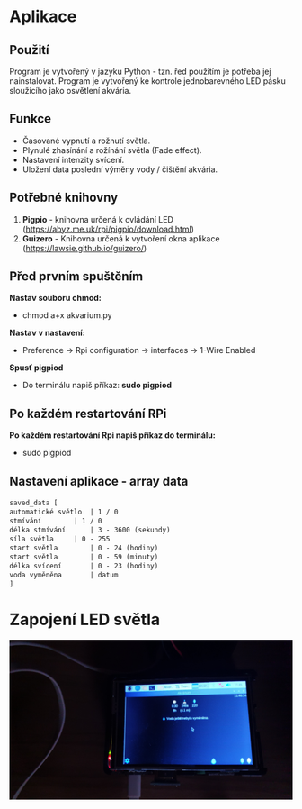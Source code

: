 # Aplikace
## Použití
Program je vytvořený v jazyku Python - tzn. řed použitím je potřeba jej nainstalovat. Program je vytvořený ke kontrole jednobarevného LED pásku sloužícího jako osvětlení akvária.


## Funkce
- Časované vypnutí a rožnutí světla.
- Plynulé zhasínání a rožínání světla (Fade effect).
- Nastavení intenzity svícení.
- Uložení data poslední výměny vody / čištění akvária.

## Potřebné knihovny
1. **Pigpio** - knihovna určená k ovládání LED (https://abyz.me.uk/rpi/pigpio/download.html)
2. **Guizero** - Knihovna určená k vytvoření okna aplikace (https://lawsie.github.io/guizero/)

## Před prvním spuštěním
**Nastav souboru chmod:**
- chmod a+x akvarium.py

**Nastav v nastavení:**
- Preference -> Rpi configuration -> interfaces -> 1-Wire Enabled

**Spusť pigpiod**
- Do terminálu napiš příkaz: **sudo pigpiod**

## Po každém restartování RPi
**Po každém restartování Rpi napiš příkaz do terminálu:**
- sudo pigpiod

## Nastavení aplikace - array data
```
saved_data [
automatické světlo 	| 1 / 0
stmívání		| 1 / 0
délka stmívání		| 3 - 3600 (sekundy)
síla světla		| 0 - 255
start světla		| 0 - 24 (hodiny)
start světla		| 0 - 59 (minuty)
délka svícení		| 0 - 23 (hodiny)
voda vyměněna		| datum
]
```
# Zapojení LED světla
![Aplikace](../../img_description/APP.jpg)
